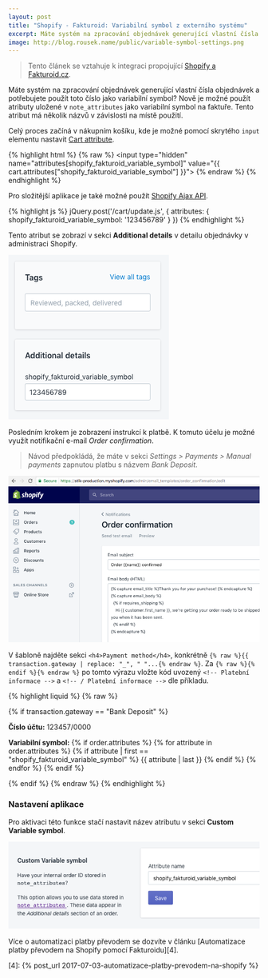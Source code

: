 ```yaml
---
layout: post
title: "Shopify - Fakturoid: Variabilní symbol z externího systému"
excerpt: Máte systém na zpracování objednávek generující vlastní čísla objednávek a potřebujete použít toto číslo jako variabilní symbol?
image: http://blog.rousek.name/public/variable-symbol-settings.png
---
```


> Tento článek se vztahuje k integraci propojující [Shopify a Fakturoid.cz](https://apps.shopify.com/fakturoid-invoices).

Máte systém na zpracování objednávek generující vlastní čísla objednávek a potřebujete použít toto číslo jako variabilní symbol? Nově je možné použít atributy uložené v `note_attributes` jako variabilní symbol na faktuře. Tento atribut má několik názvů v závislosti na místě použití.

Celý proces začíná v nákupním košíku, kde je možné pomocí skrytého `input` elementu nastavit [Cart attribute][1].

{% highlight html %}
{% raw %}
<input type="hidden" name="attributes[shopify_fakturoid_variable_symbol]" value="{{ cart.attributes["shopify_fakturoid_variable_symbol"] }}">
{% endraw %}
{% endhighlight %}

Pro složitější aplikace je také možné použít [Shopify Ajax API][2].

{% highlight js %}
jQuery.post('/cart/update.js', {
  attributes: {
    shopify_fakturoid_variable_symbol: '123456789'
  }
})
{% endhighlight %}

Tento atribut se zobrazí v sekci **Additional details** v detailu objednávky v administraci Shopify.

<p class="post__image-center">
  <img src="/public/variable-symbol-aditional-details.png" alt="" class="post__image post__image-full-width">
</p>

Posledním krokem je zobrazení instrukcí k platbě. K tomuto účelu je možné využít notifikační e-mail *Order confirmation*.

> Návod předpokládá, že máte v sekci *Settings > Payments > Manual payments* zapnutou platbu s názvem *Bank Deposit*.

<a href="/public/order-confirmation.png" target="_blank">
  <img src="/public/order-confirmation.png" alt="" class="post__image post__image-full-width">
</a>

V šabloně najděte sekci `<h4>Payment method</h4>`, konkrétně `{% raw %}{{ transaction.gateway | replace: "_", " "...{% endraw %}`. Za `{% raw %}{% endif %}{% endraw %}` po tomto výrazu vložte kód uvozený `<!-- Platební informace -->` a `<!-- / Platební informace -->` dle příkladu.

{% highlight liquid %}
{% raw %}
<!-- Platební informace -->
{% if transaction.gateway == "Bank Deposit" %}
<p class="customer-info__item-content">
    <strong>Číslo účtu:</strong> 123457/0000
</p>
<p class="customer-info__item-content">
    <strong>Variabilní symbol:</strong>
    {% if order.attributes %}
        {% for attribute in order.attributes %}
            {% if attribute | first == "shopify_fakturoid_variable_symbol" %}
                {{ attribute | last }}
            {% endif %}
        {% endfor %}
    {% endif %}
</p>
{% endif %}
<!-- / Platební informace -->
{% endraw %}
{% endhighlight %}

### Nastavení aplikace

Pro aktivaci této funkce stačí nastavit název atributu v sekci **Custom Variable symbol**.

<p class="post__image-center">
  <img src="/public/variable-symbol-settings.png" alt="" class="post__image post__image-full-width">
</p>

Více o automatizaci platby převodem se dozvíte v článku [Automatizace platby převodem na Shopify pomocí Fakturoidu][4].

[1]: https://help.shopify.com/themes/customization/cart/get-more-information-with-cart-attributes#sectioned-themes
[2]: https://help.shopify.com/themes/development/getting-started/using-ajax-api#update-cart
[3]: https://help.shopify.com/themes/liquid/objects/order#order-attributes
[4]: {% post_url 2017-07-03-automatizace-platby-prevodem-na-shopify %}